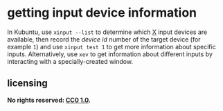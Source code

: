 # getting input device information
In Kubuntu, use `xinput --list` to determine which [X](https://en.wikipedia.org/wiki/X_Window_System) input devices are available, then record the *device id* number of the target device (for example `1`) and use `xinput test 1` to get more information about specific inputs. Alternatively, use `xev` to get information about different inputs by interacting with a specially-created window.

## licensing
**No rights reserved: [CC0 1.0](https://creativecommons.org/publicdomain/zero/1.0/).**
